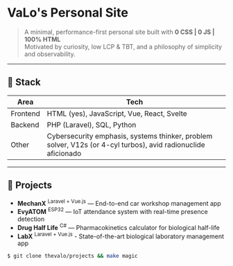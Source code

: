# VaLo's Personal Site

> A minimal, performance-first personal site built with **0 CSS | 0 JS | 100% HTML**  
> Motivated by curiosity, low LCP & TBT, and a philosophy of simplicity and observability.

---

## 🧰 Stack

| Area     | Tech                                               |
| -------- | ------------------------------------------------- |
| Frontend | HTML (yes), JavaScript, Vue, React, Svelte        |
| Backend  | PHP (Laravel), SQL, Python                         |
| Other    | Cybersecurity emphasis, systems thinker, problem solver, V12s (or 4-cyl turbos), avid radionuclide aficionado |

---

## 💼 Projects

- **MechanX** <sup>Laravel + Vue.js</sup> — End-to-end car workshop management app  
- **EvyATOM** <sup>ESP32</sup> — IoT attendance system with real-time presence detection  
- **Drug Half Life** <sup>C#</sup> — Pharmacokinetics calculator for biological half-life
- **LabX** <sup>Laravel + Vue.js</sup> - State-of-the-art biological laboratory management app  

```bash
$ git clone thevalo/projects && make magic
